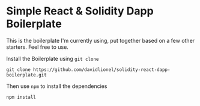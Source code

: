 # Simple React & Solidity Dapp Boilerplate

This is the boilerplate I'm currently using, put together based on a few other starters. Feel free to use.

Install the Boilerplate using `git clone`

`git clone https://github.com/davidlionel/solidity-react-dapp-boilerplate.git`


Then use `npm` to install the dependencies

`npm install`